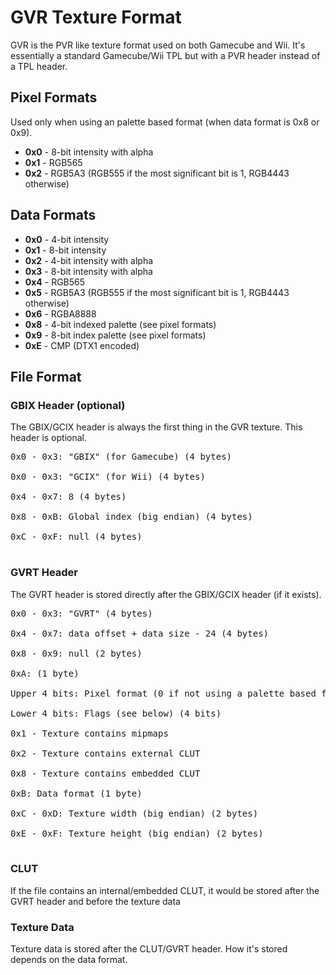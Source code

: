 # GVR Texture Format #

GVR is the PVR like texture format used on both Gamecube and Wii. It's essentially a standard Gamecube/Wii TPL but with a PVR header instead of a TPL header.

## Pixel Formats ##
Used only when using an palette based format (when data format is 0x8 or 0x9).

  * **0x0** - 8-bit intensity with alpha
  * **0x1** - RGB565
  * **0x2** - RGB5A3 (RGB555 if the most significant bit is 1, RGB4443 otherwise)

## Data Formats ##
  * **0x0** - 4-bit intensity
  * **0x1** - 8-bit intensity
  * **0x2** - 4-bit intensity with alpha
  * **0x3** - 8-bit intensity with alpha
  * **0x4** - RGB565
  * **0x5** - RGB5A3 (RGB555 if the most significant bit is 1, RGB4443 otherwise)
  * **0x6** - RGBA8888
  * **0x8** - 4-bit indexed palette (see pixel formats)
  * **0x9** - 8-bit index palette (see pixel formats)
  * **0xE** - CMP (DTX1 encoded)

## File Format ##
### GBIX Header (optional) ###
The GBIX/GCIX header is always the first thing in the GVR texture. This header is optional.

<pre>
0x0 - 0x3: "GBIX" (for Gamecube) (4 bytes)<br>
0x0 - 0x3: "GCIX" (for Wii) (4 bytes)<br>
0x4 - 0x7: 8 (4 bytes)<br>
0x8 - 0xB: Global index (big endian) (4 bytes)<br>
0xC - 0xF: null (4 bytes)<br>
</pre>

### GVRT Header ###
The GVRT header is stored directly after the GBIX/GCIX header (if it exists).

<pre>
0x0 - 0x3: "GVRT" (4 bytes)<br>
0x4 - 0x7: data offset + data size - 24 (4 bytes)<br>
0x8 - 0x9: null (2 bytes)<br>
0xA: (1 byte)<br>
Upper 4 bits: Pixel format (0 if not using a palette based format) (4 bits)<br>
Lower 4 bits: Flags (see below) (4 bits)<br>
0x1 - Texture contains mipmaps<br>
0x2 - Texture contains external CLUT<br>
0x8 - Texture contains embedded CLUT<br>
0xB: Data format (1 byte)<br>
0xC - 0xD: Texture width (big endian) (2 bytes)<br>
0xE - 0xF: Texture height (big endian) (2 bytes)<br>
</pre>

### CLUT ###
If the file contains an internal/embedded CLUT, it would be stored after the GVRT header and before the texture data

### Texture Data ###
Texture data is stored after the CLUT/GVRT header. How it's stored depends on the data format.